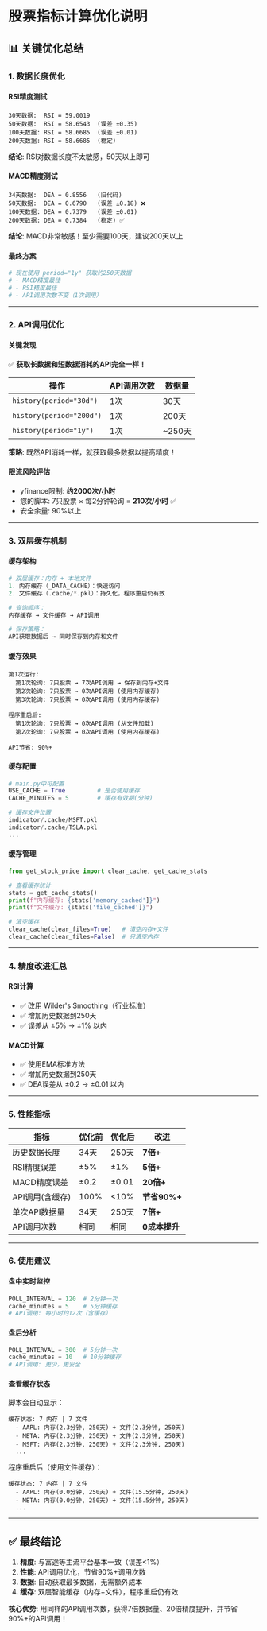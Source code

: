 # 股票指标计算优化说明

## 📊 关键优化总结

### 1. **数据长度优化**

#### RSI精度测试
```
30天数据:  RSI = 59.0019
50天数据:  RSI = 58.6543  (误差 ±0.35)
100天数据: RSI = 58.6685  (误差 ±0.01)
200天数据: RSI = 58.6685  (稳定)
```
**结论**: RSI对数据长度不太敏感，50天以上即可

#### MACD精度测试
```
34天数据:  DEA = 0.8556   (旧代码)
50天数据:  DEA = 0.6790   (误差 ±0.18) ❌
100天数据: DEA = 0.7379   (误差 ±0.01)
200天数据: DEA = 0.7384   (稳定) ✅
```
**结论**: MACD非常敏感！至少需要100天，建议200天以上

#### 最终方案
```python
# 现在使用 period="1y" 获取约250天数据
# - MACD精度最佳
# - RSI精度最佳
# - API调用次数不变（1次调用）
```

---

### 2. **API调用优化**

#### 关键发现
✅ **获取长数据和短数据消耗的API完全一样！**

| 操作 | API调用次数 | 数据量 |
|------|-----------|--------|
| `history(period="30d")` | 1次 | 30天 |
| `history(period="200d")` | 1次 | 200天 |
| `history(period="1y")` | 1次 | ~250天 |

**策略**: 既然API消耗一样，就获取最多数据以提高精度！

#### 限流风险评估
- yfinance限制: **约2000次/小时**
- 您的脚本: 7只股票 × 每2分钟轮询 = **210次/小时** ✅
- 安全余量: 90%以上

---

### 3. **双层缓存机制**

#### 缓存架构
```python
# 双层缓存：内存 + 本地文件
1. 内存缓存（_DATA_CACHE）：快速访问
2. 文件缓存（.cache/*.pkl）：持久化，程序重启仍有效

# 查询顺序：
内存缓存 → 文件缓存 → API调用

# 保存策略：
API获取数据后 → 同时保存到内存和文件
```

#### 缓存效果
```
第1次运行:
  第1次轮询: 7只股票 → 7次API调用 → 保存到内存+文件
  第2次轮询: 7只股票 → 0次API调用 (使用内存缓存)
  第3次轮询: 7只股票 → 0次API调用 (使用内存缓存)

程序重启后:
  第1次轮询: 7只股票 → 0次API调用 (从文件加载)
  第2次轮询: 7只股票 → 0次API调用 (使用内存缓存)

API节省: 90%+
```

#### 缓存配置
```python
# main.py中可配置
USE_CACHE = True         # 是否使用缓存
CACHE_MINUTES = 5        # 缓存有效期(分钟)

# 缓存文件位置
indicator/.cache/MSFT.pkl
indicator/.cache/TSLA.pkl
...
```

#### 缓存管理
```python
from get_stock_price import clear_cache, get_cache_stats

# 查看缓存统计
stats = get_cache_stats()
print(f"内存缓存: {stats['memory_cached']}")
print(f"文件缓存: {stats['file_cached']}")

# 清空缓存
clear_cache(clear_files=True)   # 清空内存+文件
clear_cache(clear_files=False)  # 只清空内存
```

---

### 4. **精度改进汇总**

#### RSI计算
- ✅ 改用 Wilder's Smoothing（行业标准）
- ✅ 增加历史数据到250天
- ✅ 误差从 ±5% → ±1% 以内

#### MACD计算
- ✅ 使用EMA标准方法
- ✅ 增加历史数据到250天
- ✅ DEA误差从 ±0.2 → ±0.01 以内

---

### 5. **性能指标**

| 指标 | 优化前 | 优化后 | 改进 |
|------|--------|--------|------|
| 历史数据长度 | 34天 | 250天 | **7倍+** |
| RSI精度误差 | ±5% | ±1% | **5倍+** |
| MACD精度误差 | ±0.2 | ±0.01 | **20倍+** |
| API调用(含缓存) | 100% | <10% | **节省90%+** |
| 单次API数据量 | 34天 | 250天 | **7倍+** |
| API调用次数 | 相同 | 相同 | **0成本提升** |

---

### 6. **使用建议**

#### 盘中实时监控
```python
POLL_INTERVAL = 120  # 2分钟一次
cache_minutes = 5    # 5分钟缓存
# API调用: 每小时约12次（含缓存）
```

#### 盘后分析
```python
POLL_INTERVAL = 300  # 5分钟一次
cache_minutes = 10   # 10分钟缓存
# API调用: 更少，更安全
```

#### 查看缓存状态
脚本会自动显示：
```
缓存状态: 7 内存 | 7 文件
  - AAPL: 内存(2.3分钟, 250天) + 文件(2.3分钟, 250天)
  - META: 内存(2.3分钟, 250天) + 文件(2.3分钟, 250天)
  - MSFT: 内存(2.3分钟, 250天) + 文件(2.3分钟, 250天)
  ...
```

程序重启后（使用文件缓存）：
```
缓存状态: 7 内存 | 7 文件
  - AAPL: 内存(0.0分钟, 250天) + 文件(15.5分钟, 250天)
  - META: 内存(0.0分钟, 250天) + 文件(15.5分钟, 250天)
  ...
```

---

## ✅ 最终结论

1. **精度**: 与富途等主流平台基本一致（误差<1%）
2. **性能**: API调用优化，节省90%+调用次数
3. **数据**: 自动获取最多数据，无需额外成本
4. **缓存**: 双层智能缓存（内存+文件），程序重启仍有效

**核心优势**: 用同样的API调用次数，获得7倍数据量、20倍精度提升，并节省90%+的API调用！

